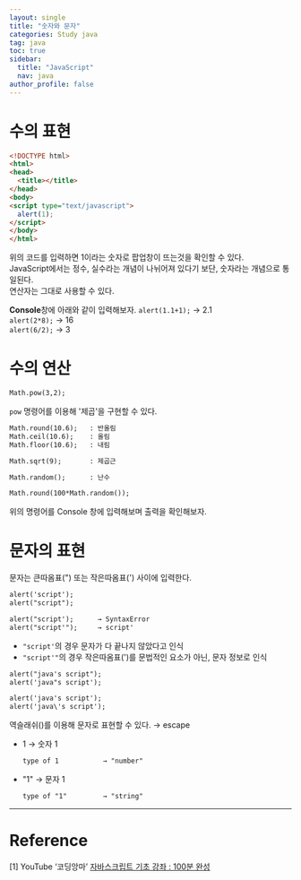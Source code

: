 ```yaml
---
layout: single
title: "숫자와 문자"
categories: Study java
tag: java
toc: true
sidebar:
  title: "JavaScript"
  nav: java
author_profile: false
---
```


# 수의 표현
```html
<!DOCTYPE html>
<html>
<head>
  <title></title>
</head>
<body>
<script type="text/javascript">
  alert(1);
</script>
</body>
</html>
```
위의 코드를 입력하면 1이라는 숫자로 팝업창이 뜨는것을 확인할 수 있다.  
JavaScript에서는 정수, 실수라는 개념이 나뉘어져 있다기 보단, 숫자라는 개념으로 통일된다.  
연산자는 그대로 사용할 수 있다.  

**Console**창에 아래와 같이 입력해보자.
`alert(1.1+1);` → 2.1  
`alert(2*8);` → 16  
`alert(6/2);` → 3  

# 수의 연산
```html
Math.pow(3,2);
```
`pow` 명령어를 이용해 '제곱'을 구현할 수 있다.  
```html
Math.round(10.6);   : 반올림
Math.ceil(10.6);    : 올림
Math.floor(10.6);   : 내림
```
```html
Math.sqrt(9);       : 제곱근
```
```html
Math.random();      : 난수
```
```html
Math.round(100*Math.random());
```
위의 명령어를 Console 창에 입력해보며 출력을 확인해보자.  

# 문자의 표현
문자는 큰따옴표(") 또는 작은따옴표(') 사이에 입력한다.
```html
alert('script');
alert("script");

alert("script');      → SyntaxError
alert("script'");     → script'
```
- `"script'`의 경우 문자가 다 끝나지 않았다고 인식
- `"script'"`의 경우 작은따옴표(')를 문법적인 요소가 아닌, 문자 정보로 인식  
```html
alert("java's script");
alert('java"s script');

alert('java's script');
alert('java\'s script');
```
역슬래쉬(\)를 이용해 문자로 표현할 수 있다.  → escape

- 1 → 숫자 1
  ```html
  type of 1           → "number"
  ```
- "1" → 문자 1
  ```html
  type of "1"         → "string"
  ```

---

# Reference

[1] YouTube ‘코딩앙마’ [자바스크립트 기초 강좌 : 100분 완성](https://youtu.be/KF6t61yuPCY)